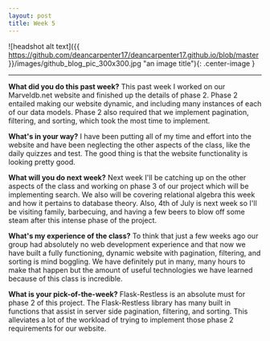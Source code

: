 ```yaml
---
layout: post
title: Week 5
---
```


![headshot alt text]({{ https://github.com/deancarpenter17/deancarpenter17.github.io/blob/master }}/images/github_blog_pic_300x300.jpg "an image title"){: .center-image }

***
 
 
**What did you do this past week?** This past week I worked on our Marveldb.net website and finished up the details of phase 2. Phase 2 entailed making our website dynamic, and including many instances of each of our data models. Phase 2 also required that we implement pagination, filtering, and sorting, which took the most time to implement. 
 
 **What's in your way?** I have been putting all of my time and effort into the website and have been neglecting the other aspects of the class, like the daily quizzes and test. The good thing is that the website functionality is looking pretty good. 

**What will you do next week?** Next week I'll be catching up on the other aspects of the class and working on phase 3 of our project which will be implementing search. We also will be covering relational algebra this week and how it pertains to database theory. Also, 4th of July is next week so I'll be visiting family, barbecuing, and having a few beers to blow off some steam after this intense phase of the project.

**What's my experience of the class?** To think that just a few weeks ago our group had absolutely no web development experience and that now we have built a fully functioning, dynamic website with pagination, filtering, and sorting is mind boggling. We have definitely put in many, many hours to make that happen but the amount of useful technologies we have learned because of this class is incredible.

**What is your pick-of-the-week?** Flask-Restless is an absolute must for phase 2 of this project. The Flask-Restless library has many built in functions that assist in server side pagination, filtering, and sorting. This alleviates a lot of the workload of trying to implement those phase 2 requirements for our website.
